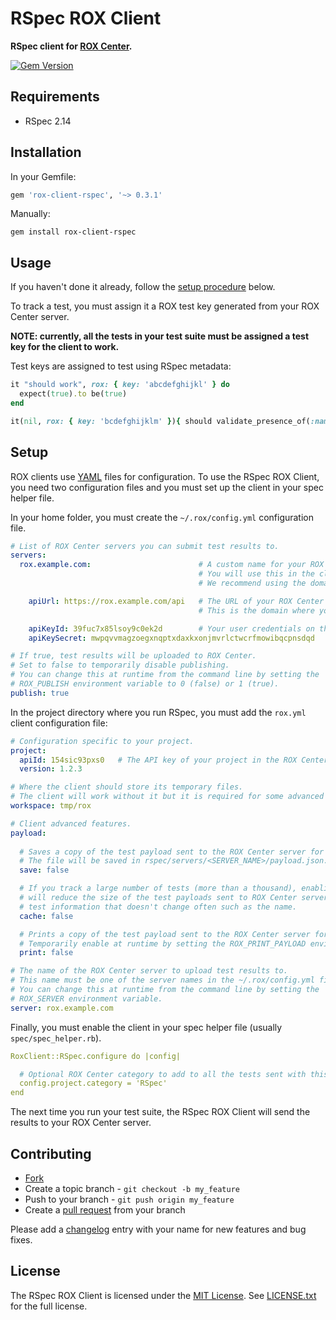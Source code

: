 # RSpec ROX Client

**RSpec client for [ROX Center](https://github.com/lotaris/rox-center).**

[![Gem Version](https://badge.fury.io/rb/rox-client-rspec.png)](http://badge.fury.io/rb/rox-client-rspec)

## Requirements

* RSpec 2.14

## Installation

In your Gemfile:

```rb
gem 'rox-client-rspec', '~> 0.3.1'
```

Manually:

    gem install rox-client-rspec

## Usage

If you haven't done it already, follow the [setup procedure](#setup) below.

To track a test, you must assign it a ROX test key generated from your ROX Center server.

**NOTE: currently, all the tests in your test suite must be assigned a test key for the client to work.**

Test keys are assigned to test using RSpec metadata:

```rb
it "should work", rox: { key: 'abcdefghijkl' } do
  expect(true).to be(true)
end

it(nil, rox: { key: 'bcdefghijklm' }){ should validate_presence_of(:name) }
```

<a name="setup"></a>
## Setup

ROX clients use [YAML](http://yaml.org) files for configuration.
To use the RSpec ROX Client, you need two configuration files and you must set up the client in your spec helper file.

In your home folder, you must create the `~/.rox/config.yml` configuration file.

```yml
# List of ROX Center servers you can submit test results to.
servers:
  rox.example.com:                        # A custom name for your ROX Center server.
                                          # You will use this in the client configuration file.
                                          # We recommend using the domain name where you deployed it.

    apiUrl: https://rox.example.com/api   # The URL of your ROX Center server's API.
                                          # This is the domain where you deployed it with /api.

    apiKeyId: 39fuc7x85lsoy9c0ek2d        # Your user credentials on this server.
    apiKeySecret: mwpqvvmagzoegxnqptxdaxkxonjmvrlctwcrfmowibqcpnsdqd

# If true, test results will be uploaded to ROX Center.
# Set to false to temporarily disable publishing.
# You can change this at runtime from the command line by setting the
# ROX_PUBLISH environment variable to 0 (false) or 1 (true).
publish: true
```

In the project directory where you run RSpec, you must add the `rox.yml` client configuration file:

```yml
# Configuration specific to your project.
project:
  apiId: 154sic93pxs0   # The API key of your project in the ROX Center server.
  version: 1.2.3

# Where the client should store its temporary files.
# The client will work without it but it is required for some advanced features.
workspace: tmp/rox

# Client advanced features.
payload:
  
  # Saves a copy of the test payload sent to the ROX Center server for debugging.
  # The file will be saved in rspec/servers/<SERVER_NAME>/payload.json.
  save: false

  # If you track a large number of tests (more than a thousand), enabling this
  # will reduce the size of the test payloads sent to ROX Center server by caching
  # test information that doesn't change often such as the name.
  cache: false

  # Prints a copy of the test payload sent to the ROX Center server for debugging.
  # Temporarily enable at runtime by setting the ROX_PRINT_PAYLOAD environment variable to 1.
  print: false

# The name of the ROX Center server to upload test results to.
# This name must be one of the server names in the ~/.rox/config.yml file.
# You can change this at runtime from the command line by setting the
# ROX_SERVER environment variable.
server: rox.example.com
```

Finally, you must enable the client in your spec helper file (usually `spec/spec_helper.rb`).

```yml
RoxClient::RSpec.configure do |config|

  # Optional ROX Center category to add to all the tests sent with this client.
  config.project.category = 'RSpec'
end
```

The next time you run your test suite, the RSpec ROX Client will send the results to your ROX Center server.

## Contributing

* [Fork](https://help.github.com/articles/fork-a-repo)
* Create a topic branch - `git checkout -b my_feature`
* Push to your branch - `git push origin my_feature`
* Create a [pull request](http://help.github.com/pull-requests/) from your branch

Please add a [changelog](CHANGELOG.md) entry with your name for new features and bug fixes.

## License

The RSpec ROX Client is licensed under the [MIT License](http://opensource.org/licenses/MIT).
See [LICENSE.txt](LICENSE.txt) for the full license.
